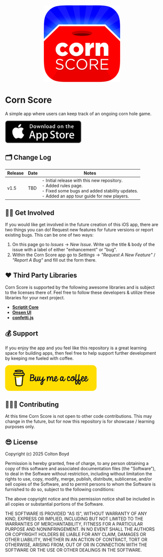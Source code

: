<p align="center">
  <img src="Images/IOS-rounded.png" width=250, height=250/>
</p>

# Corn Score

A simple app where users can keep track of an ongoing corn hole game.

<div style="display: flex;">
    <a href="https://itunes.apple.com/app/id6446418989"><img src="Images/app-store.webp" alt="Image 1" style="width: 250px; height: auto; padding-right: 20px"></a>
</div>

## 🗂️ Change Log  

| Release | Date | Notes |
|----------|----------|----------|
| v1.5  | TBD  | - Initial release with this new repository.<br> - Added rules page. <br> - Fixed some bugs and added stability updates. <br> - Added an app tour guide for new players. |

## 💪🏻 Get Involved
If you would like get involved in the future creation of this iOS app, there are two things you can do! Request new features for future versions or report existing bugs. This can be one of two ways: 

1. On this page go to *Issues* -> *New Issue*. Write up the title & body of the issue with a label of either "enhancement" or "bug".
2. Within the Corn Score app go to *Settings* -> *"Request A New Feature"* / *"Report A Bug"* and fill out the form there.

## ❤️ Third Party Libraries

Corn Score is supported by the following awesome libraries and is subject to the licenses there of. Feel free to follow these developers & utilize these libraries for your next project.

- [**Scriptit Core**](https://github.com/cobocombo/Scriptit-Core)
- [**Onsen UI**](https://onsen.io)
- [**confetti.js**](https://gist.github.com/elrumo/3055a9163fd2d0d19f323db744b0a094)

## 💰 Support

If you enjoy the app and you feel like this repository is a great learning space for building apps, then feel free to help support further development by keeping me fueled with coffee.

<a href="https://buymeacoffee.com/cobocombo">
  <img src="Images/bmc-button.png" alt="Alt Text" width="300">
</a>

## 🧑🏻‍💻 Contributing

At this time Corn Score is not open to other code contributions. This may change in the future, but for now this repository is for showcase / learning purposes only.

## 😎 License
Copyright (c) 2025 Colton Boyd

Permission is hereby granted, free of charge, to any person obtaining a copy of this software and associated documentation files (the "Software"), to deal in the Software without restriction, including without limitation the rights to use, copy, modify, merge, publish, distribute, sublicense, and/or sell copies of the Software, and to permit persons to whom the Software is furnished to do so, subject to the following conditions:

The above copyright notice and this permission notice shall be included in all copies or substantial portions of the Software.

THE SOFTWARE IS PROVIDED "AS IS", WITHOUT WARRANTY OF ANY KIND, EXPRESS OR IMPLIED, INCLUDING BUT NOT LIMITED TO THE WARRANTIES OF MERCHANTABILITY, FITNESS FOR A PARTICULAR PURPOSE AND NONINFRINGEMENT. IN NO EVENT SHALL THE AUTHORS OR COPYRIGHT HOLDERS BE LIABLE FOR ANY CLAIM, DAMAGES OR OTHER LIABILITY, WHETHER IN AN ACTION OF CONTRACT, TORT OR OTHERWISE, ARISING FROM, OUT OF OR IN CONNECTION WITH THE SOFTWARE OR THE USE OR OTHER DEALINGS IN THE SOFTWARE.